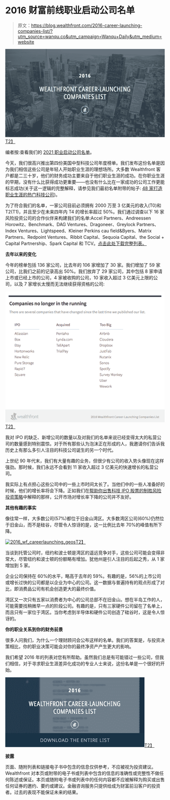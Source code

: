 # 2016 财富前线职业启动公司名单

> 原文：<https://blog.wealthfront.com/2016-career-launching-companies-list/?utm_source=wanqu.co&utm_campaign=Wanqu+Daily&utm_medium=website>

[![2016 Wealthfront Career-Launching Companies List](img/91e4159d5031ab827a972a7d3c7941a8.png)T2】](https://cdn.wealthfront.com/public.email.images/WF-2016-CareerGuide.pdf)

编者按:查看我们的 [2021 职业启动公司名单](https://www.wealthfront.com/blog/career-launching-companies-list/)。

今天，我们很高兴推出第四份美国中型科技公司年度榜单。我们发布这份名单是因为我们相信这些公司是年轻人开始职业生涯的理想场所。大多数 Wealthfront 客户都是二三十岁，他们的财务成功主要来自于他们职业生涯的成功。在你职业生涯的早期，没有什么比获得成功更重要——也没有什么比在一家成功的公司工作更能标志成功(关于这一逻辑的完整解释，请参见我们最初名单附带的帖子: [48 家打造职业生涯的热门科技公司](https://www.wealthfront.com/blog/hot-mid-size-silicon-valley-companies/))。

为了符合我们的名单，一家公司目前必须拥有 2000 万至 3 亿美元的收入(T0)和 T2(T1)，并且至少在未来四年内 T4 的增长率超过 50%。我们通过调查以下 16 家风险投资公司的合作伙伴来构建我们的名单:Accel Partners、Andreessen Horowitz、Benchmark、DAG Ventures、Dragoneer、Greylock Partners、Index Ventures、Lightspeed、Kleiner Perkins cau field&Byers、Matrix Partners、Redpoint Ventures、Ribbit Capital、Sequoia Capital、the Social + Capital Partnership、Spark Capital 和 TCV。[点击此处下载完整列表。](https://cdn.wealthfront.com/public.email.images/WF-2016-CareerGuide.pdf)

**去年以来的变化**

今年的榜单包括 136 家公司，比去年的 106 家增加了 30 家。我们增加了 59 家公司，比我们之前的记录高出 50%。我们放弃了 29 家公司，其中包括 8 家申请上市或已经上市的公司，4 家被收购的公司，10 家收入超过 3 亿美元上限的公司，以及 7 家增长太慢而无法继续获得资格的公司:

[![Companies not in the running for Wealthfront 2016 career-launcher list](img/439bafd6f4df250952da0ed2aee937f7.png)T2】](https://www.wealthfront.com/blog/wp-content/uploads/2015/10/companies_no-2.png)

我对 IPO 的缺乏、新增公司的数量以及对我们的名单来说已经变得太大的私营公司的数量感到特别震惊。对于所有那些认为泡沫正在形成的人，我邀请你们告诉我历史上有那么多引人注目的科技公司诞生的另一个时代。

上世纪 90 年代末，我们有大量有趣的业务，但很少有公司的收入势头像现在这样强劲。那时候，我们永远不会看到 11 家收入超过 3 亿美元的快速增长的私营公司。

我实际上有点担心这些公司中的一些上市时间太长了。当他们中的一些人准备好的时候，他们的增长率将会下降。正如我们在[帮助你出售科技 IPO 股票的制胜风险投资策略](https://www.wealthfront.com/blog/should-i-sell-my-stock/)中解释的那样，公开市场对增长率下降的公司并不友好。

**其他有趣的事实**

像往常一样，大多数公司(57%)都位于旧金山湾区。大多数湾区公司(60%)仍然位于旧金山，而不是硅谷，尽管令人惊讶的是，这一比例比去年 70%的峰值有所下降。

[![2016_wf_careerlaunching_geos](img/c11f1a3b5e20069832769c6f192a6592.png)T2】](https://www.wealthfront.com/blog/wp-content/uploads/2015/10/2016_WF_CareerLaunching_Geos.png)

当谈到托管公司时，纽约和波士顿是湾区的遥远竞争对手，这些公司可能会变得非常大，尽管纽约和波士顿的份额略有增加。犹他州是引人注目的后起之秀，从 1 家增加到 5 家。

企业公司保持在 60%的水平，略高于去年的 59%。有趣的是，56%的上市公司或增长过快的公司都是以企业为中心的公司。这一数据与普遍持有的观点形成了对比，即消费品公司有机会创造更大的最终价值。

湾区又一次只有五家以消费者为中心的公司总部不在旧金山。想在半岛工作的人，可能需要找稍微早一点的阶段公司。有趣的是，只有三家硬件公司留在了名单上，而且只有一家位于湾区。当你考虑到半导体和硬件公司创造了硅谷时，这是令人惊讶的。

**你的职业关系到你的财务前景**

很多人问我们，为什么一个理财顾问会公布这样的名单。我们的答案是，与投资决策相比，你的职业决策可能会对你的最终净资产产生更大的影响。

我们希望 2016 年的列表对您有所帮助。虽然我们总是有可能错过一些公司，但我们相信，对于寻求职业生涯差异化成功的专业人士来说，这份名单是一个很好的开始。

[![download_doc](img/ee41ff10c0bf0adf4d3faf6e69cfaf62.png)T2】](https://cdn.wealthfront.com/public.email.images/WF-2016-CareerGuide.pdf)

**披露**

页面、随附列表和链接电子书中包含的信息仅供参考，不应被视为投资建议。Wealthfront 对本页或附带的电子书或列表中包含的信息的准确性或完整性不做任何陈述或保证。本页或随附电子书或列表中的任何内容都不应被解释为购买或出售任何证券的邀约、要约或建议。金融咨询服务只提供给成为财富前沿客户的投资者。过去的表现不能保证未来的结果。